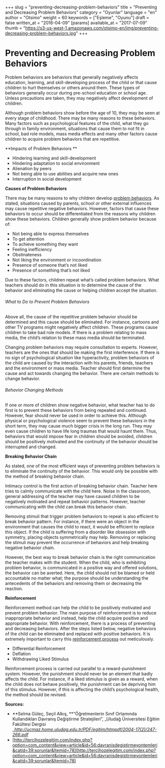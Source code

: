 +++
slug = "preventing-decreasing-problem-behaviors"
title = "Preventing and Decreasing Problem Behaviors"
category = "Oyunlar"
language = "en"
author = "Otsimo"
weight = 60
keywords = ["Eşleme", "Oyunu"]
draft = false
written_at = "2016-04-09"
[params]
available_at = "2017-07-09"
thumb = "https://s3-us-west-1.amazonaws.com/otsimo-en/img/preventing-decreasing-problem-behaviors.jpg"
+++

# Preventing and Decreasing Problem Behaviors

Problem behaviors are behaviors that generally negatively affects education, learning, and skill-developing process of the child or that cause children to hurt themselves or others around them. These types of behaviors generally occur during pre-school education or school age. Unless precautions are taken, they may negatively affect development of children.

Although problem behaviors show before the age of 10, they may be seen at every stage of childhood. There may be many reasons to these behaviors. Many factors such as psychological features of the child, what they go through in family environment, situations that cause them to not fit in school, bad role models, mass media effects and many other factors cause children to acquire problem behaviors that are repetitive.

**Impacts of Problem Behaviors **

  * Hindering learning and skill-development
  * Hindering adaptation to social environment
  * Alienation by peers
  * Not being able to use abilities and acquire new ones
  * Interruption in social development

**Causes of Problem Behaviors**

There may be many reasons to why children develop [problem behaviors](/problem-behaviors-causes/). As stated, situations caused by parents, school or other external influences may cause repetitive negative behaviors. However, factors that cause these behaviors to occur should be differentiated from the reasons why children show these behaviors. Children generally show problem behavior because of:

  * Not being able to express themselves
  * To get attention
  * To achieve something they want
  * Feeling inefficiency
  * Obstinateness
  * Not liking the environment or incoordination
  * Presence of someone that’s not liked
  * Presence of something that’s not liked

Due to these factors, children repeat what’s called problem behaviors. What teachers should do in this situation is to determine the cause of the behavior and eliminating the cause or helping children accept the situation.

###### What to Do to Prevent Problem Behaviors

Above all, the cause of the repetitive problem behavior should be determined and this cause should be eliminated. For instance, cartoons and other TV programs might negatively affect children. These programs cause children to take bad role models. If there is a problem relating to mass media, the child’s relation to these mass media should be terminated.

Changing problem behaviors may require consultation to experts. However, teachers are the ones that should be making the first interference. If there is no sign of psychological situation like hyperactivity, problem behaviors of the child are caused by the interaction with his parents, friends, teachers and the environment or mass media. Teacher should first determine the cause and act towards changing the behavior. There are certain methods to change behavior.

###### Behavior Changing Methods

If one or more of children show negative behavior, what teacher has to do first is to prevent these behaviors from being repeated and continued. However, fear should never be used in order to achieve this. Although physical or psychological violence seem to prevent these behaviors in the short term, they may cause much bigger crisis in the long run. They may even cause children to have life long traumas that would haunt them. Thus, behaviors that would impose fear in children should be avoided, children should be positively motivated and the continuity of the behavior should be interrupted and changed.

**Breaking Behavior Chain**

As stated, one of the most efficient ways of preventing problem behaviors is to eliminate the continuity of the behavior. This would only be possible with the method of breaking behavior chain.

Intimacy control is the first action of breaking behavior chain. Teacher here tries to calmly communicate with the child here. Noise in the classroom, general addressing of the teacher may have caused children to be negatively motivated and repeat behavior patterns. However, teacher communicating with the child can break this behavior chain.

Removing stimuli that trigger problem behaviors to repeat is also efficient to break behavior pattern. For instance, if there were an object in the environment that causes the child to react, it would be efficient to replace this object. If the child is suffering from a disorder like obsession with symmetry, placing objects symmetrically may help. Removing or replacing the stimuli may prevent the occurrence of behaviors and help breaking negative behavior chain.

However, the best way to break behavior chain is the right communication the teacher makes with the student. When the child, who is exhibiting problem behavior, is communicated in a positive way and offered solutions, the behavior can be averted. Here, the child should not be blamed or held accountable no matter what; the purpose should be understanding the antecedents of the behaviors and removing them or decreasing the reaction.

**Reinforcement**

Reinforcement method can help the child to be positively motivated and prevent problem behavior. The main purpose of reinforcement is to reduce inappropriate behavior and instead, help the child acquire positive and appropriate behavior. With reinforcement, there is a process of preventing and decreasing behaviors. After the steps listed below, negative behaviors of the child can be eliminated and replaced with positive behaviors. It is extremely important to carry this [reinforcement process](/efficient-reinforcement-systems/) out meticulously.

  * Differential Reinforcement
  * Deflation
  * Withdrawing Liked Stimulus

Reinforcement process is carried out parallel to a reward-punishment system. However, the punishment should never be an element that badly affects the child. For instance, if a liked stimulus is given as a reward, when the child does not behave positively, the punishment can be depriving him of this stimulus. However, if this is affecting the child’s psychological health, the method should be revised.

**Sources:**

  * **Selma Güleç, Seçil Alkış, **“Öğretmenlerin Sınıf Ortamında Kullandıkları Davranış Değiştirme Stratejileri”, _Uludağ Üniversitesi Eğitim Fakültesi Dergisi __<http://ucmaz.home.uludag.edu.tr/PDF/egitim/htmpdf/2004-17(2)/247-266.pdf>_
  * [http://tercihozelegitim.com/index.php?option=com_content&view=article&id=56:davranisdegistirmeyontemleri&catid=39:sorunlar&Itemid=78](http://tercihozelegitim.com/index.php?option=com_content&view=article&id=56:davranisdegistirmeyontemleri&catid=39:sorunlar&Itemid=78)
